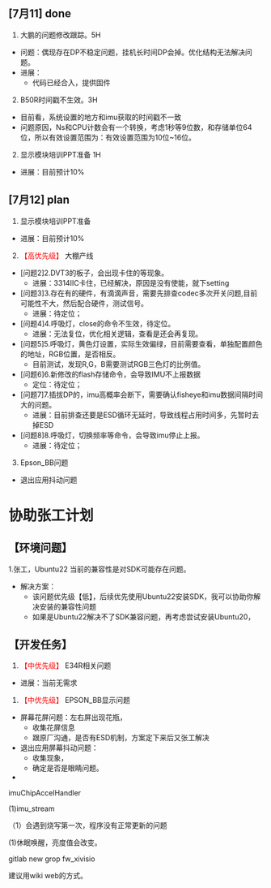## [7月11] done
1. 大鹏的问题修改跟踪。5H
- 问题：偶现存在DP不稳定问题，挂机长时间DP会掉。优化结构无法解决问题。
- 进展：
    - 代码已经合入，提供固件

2. B50R时间戳不生效。3H
- 目前看，系统设置的地方和imu获取的时间戳不一致
- 问题原因，Ns和CPU计数会有一个转换，考虑1秒等9位数，和存储单位64位，所以有效设置范围为：有效设置范围为10位~16位。
2. 显示模块培训PPT准备 1H
- 进展：目前预计10%

## [7月12] plan
1. 显示模块培训PPT准备
- 进展：目前预计10%
2. <font color='red'> 【高优先级】  </font>大棚产线
- [问题2]2.DVT3的板子，会出现卡住的等现象。
     - 进展：3314IIC卡住，已经解决，原因是没有使能，就下setting
- [问题3]3.存在有的硬件，有滴滴声音，需要先排查codec多次开关问题,目前可能性不大，然后配合硬件，测试信号。
    - 进展：待定位；
- [问题4]4.呼吸灯，close的命令不生效，待定位。
    - 进展：无法复位，优化相关逻辑，查看是还会再复现。
- [问题5]5.呼吸灯，黄色灯设置，实际生效偏绿，目前需要查看，单独配置颜色的地址，RGB位置，是否相反。
    - 目前测试，发现R,G，B需要测试RGB三色灯的比例值。
- [问题6]6.新修改的flash存储命令，会导致IMU不上报数据
    - 定位：待定位；
- [问题7]7.插拔DP的，imu高概率会断下，需要确认fisheye和imu数据间隔时间大的问题。
    - 进展：目前排查还要是ESD循环无延时，导致线程占用时间多，先暂时去掉ESD
- [问题8]8.呼吸灯，切换频率等命令，会导致imu停止上报。
    - 进展：待定位；
3. Epson_BB问题
- 退出应用抖动问题


# 协助张工计划
## 【环境问题】
1.张工，Ubuntu22 当前的兼容性是对SDK可能存在问题。
- 解决方案：
  - 该问题优先级【低】，后续优先使用Ubuntu22安装SDK，我可以协助你解决安装的兼容性问题
  - 如果是Ubuntu22解决不了SDK兼容问题，再考虑尝试安装Ubuntu20，
## 【开发任务】
1. <font color='red'> 【中优先级】  </font>E34R相关问题
- 进展：当前无需求

1. <font color='red'> 【中优先级】  </font>EPSON_BB显示问题
- 屏幕花屏问题：左右屏出现花瓶，
  - 收集花屏信息
  - 跟原厂沟通，是否有ESD机制，方案定下来后又张工解决
- 退出应用屏幕抖动问题：
  - 收集现象，
  - 确定是否是眼睛问题。
- 

imuChipAccelHandler 

(1)imu_stream



（1）会遇到烧写第一次，程序没有正常更新的问题


(1)休眠唤醒，亮度值会改变。


gitlab new grop  fw_xivisio 

建议用wiki web的方式。







